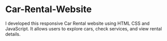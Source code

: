 # Car-Rental-Website
 I developed this responsive Car Rental website using HTML CSS and JavaScript. It allows users to explore cars, check services, and view rental details.
